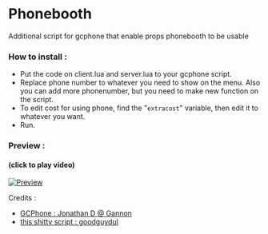 # Phonebooth
Additional script for gcphone that enable props phonebooth to be usable

### How to install :

  - Put the code on client.lua and server.lua to your gcphone script.
  - Replace phone number to whatever you need to show on the menu. Also you can add more phonenumber, but you need to make new function on the script.
  - To edit cost for using phone, find the "```extracost```" variable, then edit it to whatever you want.
  - Run.
### Preview :
#### (click to play video)

  [![Preview](https://i.imgur.com/1gbw5T4.png)](https://drive.google.com/file/d/1C92HzEu-szj2hyfkeiP_qSc5LnNtfwU9/preview)

Credits :
  - [GCPhone : Jonathan D @ Gannon](https://github.com/N3MTV/gcphone)
  - [this shitty script : goodguydul](https://github.com/goodguydul/phonebooth/)
